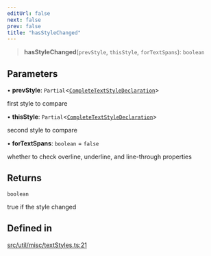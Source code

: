 ```yaml
---
editUrl: false
next: false
prev: false
title: "hasStyleChanged"
---
```


> **hasStyleChanged**(`prevStyle`, `thisStyle`, `forTextSpans`): `boolean`

## Parameters

• **prevStyle**: `Partial`\<[`CompleteTextStyleDeclaration`](/api/type-aliases/completetextstyledeclaration/)\>

first style to compare

• **thisStyle**: `Partial`\<[`CompleteTextStyleDeclaration`](/api/type-aliases/completetextstyledeclaration/)\>

second style to compare

• **forTextSpans**: `boolean` = `false`

whether to check overline, underline, and line-through properties

## Returns

`boolean`

true if the style changed

## Defined in

[src/util/misc/textStyles.ts:21](https://github.com/fabricjs/fabric.js/blob/c093e29e73123dafcfa091ff4d5e04e690bb796e/src/util/misc/textStyles.ts#L21)
